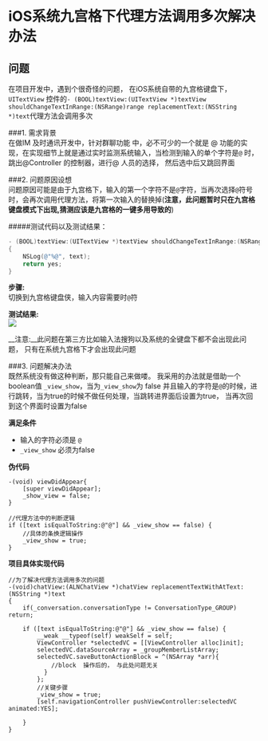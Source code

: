 # iOS系统九宫格下代理方法调用多次解决办法  

## 问题
在项目开发中，遇到个很奇怪的问题， 在iOS系统自带的九宫格键盘下，`UITextView` 控件的`- (BOOL)textView:(UITextView *)textView shouldChangeTextInRange:(NSRange)range replacementText:(NSString *)text`代理方法会调用多次  

###1. 需求背景  
在做IM 及时通讯开发中，针对群聊功能 中，必不可少的一个就是 @ 功能的实现，在实现细节上就是通过实时监测系统输入，当检测到输入的单个字符是`@` 时，跳出@Controller 的控制器，进行@ 人员的选择， 然后选中后又跳回界面

###2. 问题原因设想  
问题原因可能是由于九宫格下，输入的第一个字符不是`@`字符，当再次选择`@`符号时，会再次调用代理方法，将第一次输入的替换掉(__注意，此问题暂时只在九宫格键盘模式下出现,猜测应该是九宫格的一键多用导致的__)  

#####测试代码以及测试结果：  

~~~objectivec
- (BOOL)textView:(UITextView *)textView shouldChangeTextInRange:(NSRange)range replacementText:(NSString *)text
{
	NSLog(@"%@", text);
	return yes;
}

~~~
__步骤:__   
	切换到九宫格键盘侠，输入内容需要时`@`符 
 
__测试结果:__  
![](http://ozjlhf9e0.bkt.clouddn.com/2018030115198923675676.png)    

__注意:__此问题在第三方比如输入法搜狗以及系统的全键盘下都不会出现此问题， 只有在系统九宫格下才会出现此问题

###3. 问题解决办法  
既然系统没有做这种判断，那只能自己来做喽。 我采用的办法就是借助一个boolean值 `_view_show`，当为`_view_show`为 false 并且输入的字符是`@`的时候，进行跳转，当为true的时候不做任何处理，当跳转进界面后设置为true， 当再次回到这个界面时设置为false
  
__满足条件__  

* 输入的字符必须是 `@`  
* `_view_show` 必须为false  

__伪代码__  

~~~
-(void) viewDidAppear{
	[super viewDidAppear];
	_show_view = false;
}

//代理方法中的判断逻辑  
if ([text isEqualToString:@"@"] && _view_show == false) {
	//具体的条换逻辑操作  
	_view_show = true;
}
~~~

__项目具体实现代码__  

~~~
//为了解决代理方法调用多次的问题
-(void)chatView:(ALNChatView *)chatView replacementTextWithAtText:(NSString *)text
{
    if(_conversation.conversationType != ConversationType_GROUP) return;
    
    if ([text isEqualToString:@"@"] && _view_show == false) {
        __weak __typeof(self) weakSelf = self;
        ViewController *selectedVC = [[ViewController alloc]init];
        selectedVC.dataSourceArray = _groupMemberListArray;
        selectedVC.saveButtonActionBlock = ^(NSArray *arr){
           	//block  操作后的， 与此处问题无关
          }
        };
        //关键步骤
        _view_show = true;
        [self.navigationController pushViewController:selectedVC animated:YES];
        
    }
}
~~~















		